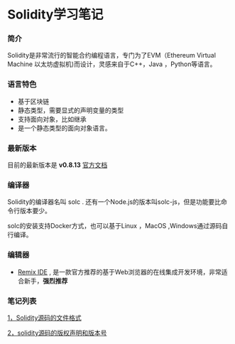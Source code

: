 # Solidity学习笔记

### 简介

Solidity是非常流行的智能合约编程语言，专门为了EVM（Ethereum Virtual Machine 以太坊虚拟机)而设计，灵感来自于C++，Java ，Python等语言。

### 语言特色

+ 基于区块链
+ 静态类型，需要显式的声明变量的类型
+ 支持面向对象，比如继承
+ 是一个静态类型的面向对象语言。

### 最新版本
  
  目前的最新版本是 **v0.8.13** [官方文档](https://docs.soliditylang.org/en/v0.8.13/)
  
### 编译器

  Solidity的编译器名叫 solc . 还有一个Node.js的版本叫solc-js，但是功能要比命令行版本要少。
  
  solc的安装支持Docker方式，也可以基于Linux ，MacOS ,Windows通过源码自行编译。 

### 编辑器

+ [Remix IDE](https://remix.ethereum.org/) , 是一款官方推荐的基于Web浏览器的在线集成开发环境，非常适合新手，**强烈推荐**

### 笔记列表

[1，Solidity源码的文件格式](1，Solidity源码的文件格式.md)

[2，solidity源码的版权声明和版本号](2，solidity源码的版权声明和版本号.md)
